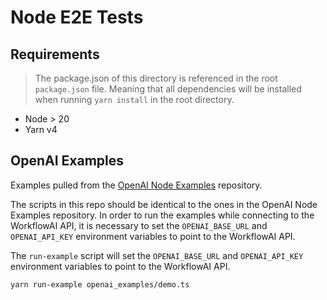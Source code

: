 # Node E2E Tests

## Requirements

> The package.json of this directory is referenced in the root `package.json` file. Meaning that all dependencies will be installed when running `yarn install` in the root directory.

- Node > 20
- Yarn v4

## OpenAI Examples

Examples pulled from the [OpenAI Node Examples](https://github.com/openai/openai-node/tree/master/examples) repository.

The scripts in this repo should be identical to the ones in the OpenAI Node Examples repository.
In order to run the examples while connecting to the WorkflowAI API, it is necessary to
set the `OPENAI_BASE_URL` and `OPENAI_API_KEY` environment variables to point to the WorkflowAI API.

The `run-example` script will set the `OPENAI_BASE_URL` and `OPENAI_API_KEY` environment variables to point to the WorkflowAI API.

```bash
yarn run-example openai_examples/demo.ts
```
